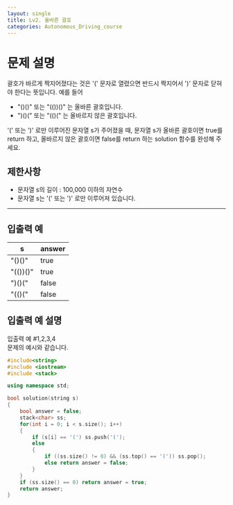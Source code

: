 ```yaml
---
layout: single
title: Lv2. 올바른 괄호
categories: Autonomous_Driving_course
---
```


# 문제 설명
괄호가 바르게 짝지어졌다는 것은 '(' 문자로 열렸으면 반드시 짝지어서 ')' 문자로 닫혀야 한다는 뜻입니다. 예를 들어

<ul>
<li>"()()" 또는 "(())()" 는 올바른 괄호입니다.</li>
<li>")()(" 또는 "(()(" 는 올바르지 않은 괄호입니다.</li>
</ul>

'(' 또는 ')' 로만 이루어진 문자열 s가 주어졌을 때, 문자열 s가 올바른 괄호이면 true를 return 하고, 올바르지 않은 괄호이면 false를 return 하는 solution 함수를 완성해 주세요.

## 제한사항

<ul>
<li>문자열 s의 길이 : 100,000 이하의 자연수</li>
<li>문자열 s는 '(' 또는 ')' 로만 이루어져 있습니다.</li>
</ul>

<hr>

## 입출력 예
<table class="table">
<thead><tr>
<th>s</th>
<th>answer</th>
</tr>
</thead>
        <tbody><tr>
<td>"()()"</td>
<td>true</td>
</tr>
<tr>
<td>"(())()"</td>
<td>true</td>
</tr>
<tr>
<td>")()("</td>
<td>false</td>
</tr>
<tr>
<td>"(()("</td>
<td>false</td>
</tr>
</tbody>
</table>

## 입출력 예 설명

입출력 예 #1,2,3,4<br>
문제의 예시와 같습니다.

```cpp
#include<string>
#include <iostream>
#include <stack>

using namespace std;

bool solution(string s)
{
    bool answer = false;
    stack<char> ss;
    for(int i = 0; i < s.size(); i++)
    {
        if (s[i] == '(') ss.push('(');
        else
        {
            if ((ss.size() != 0) && (ss.top() == '(')) ss.pop();
            else return answer = false;
        }
    }
    if (ss.size() == 0) return answer = true;
    return answer;
}
```
